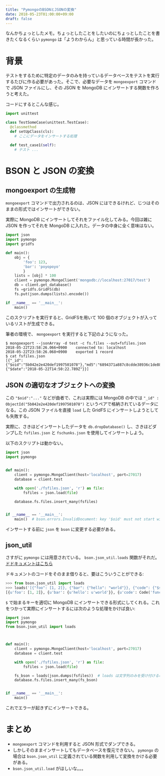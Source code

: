 ```yaml
---
title: "PymongoのBSONとJSONの変換"
date: 2018-05-23T01:00:00+09:00
draft: false
---
```


なんかちょっとしたメモ。ちょっとしたことをしたいのにちょっとしたことを書きたくなるくらい `pymongo` は「ようわからん」と思っている時間が長かった。

# 背景

テストをするために特定のデータのみを持っているデータベースをテストを実行するたびに作る必要があった。そこで、必要なデータを `mongoexport` コマンドで JSON ファイルにし、その JSON を MongoDB にインサートする関数を作ろうと考えた。

コードにするとこんな感じ。

```python
import unittest

class TestSomeCase(unittest.TestCase):
  @classmethod
  def setUpClass(cls):
    # ここにデータをインサートする処理

  def test_case1(self):
    # テスト ...
```

# BSON と JSON の変換

## mongoexport の生成物

`mongoexport` コマンドで出力されるのは、JSON にはできるけれど、じつはそのままの形式ではインサートができない。

実際に MongoDB にインサートしてそれをファイル化してみる。今回は雑に JSON を作ってそれを MongoDB に入れた。データの中身に全く意味はない。

```python
import json
import pymongo
import gridfs

def main():
    obj = {
        'foo': 123,
        'bar': 'poyopoyo'
        }
    lists = [obj] * 100
    client = pymongo.MongoClient('mongodb://localhost:27017/test')
    db = client.get_database()
    fs =gridfs.GridFS(db)
    fs.put(json.dumps(lists).encode())

if __name__ == '__main__':
    main()
```

このスクリプトを実行すると、GridFSを用いて 100 個のオブジェクトが入っているリストが生成できる。

筆者の環境で、 `mongoexport` を実行すると下記のようになった。

```
$ mongoexport --jsonArray -d test -c fs.files --out=fsfiles.json
2018-05-22T23:58:26.066+0900	connected to: localhost
2018-05-22T23:58:26.068+0900	exported 1 record
$ cat fsfiles.json
[{"_id":{"$oid":"5b042e2e420def1997501078"},"md5":"6894371a887c8cdde38936c1de883b99","chunkSize":261120,"length":3300,"uploadDate":{"$date":"2018-05-22T14:50:22.789Z"}}]
```

## JSON の適切なオブジェクトへの変換

この `"$oid":"..."` などが曲者で、これは実際には MongoDB の中では `"_id" : ObjectId("5b042e2e420def1997501078")` というペアで格納されているデータになる。この JSON ファイルを直接 `load` した GridFS にインサートしようとしても失敗する。

実際に、さきほどインサートしたデータを `db.dropDatabase()` し、さきほどダンプした `fsfiles.json` と `fschunks.json` を使用してインサートしよう。

以下のスクリプトは動かない。

```python
import json
import pymongo


def main():
    client = pymongo.MongoClient(host='localhost', port=27017)
    database = client.test

    with open('./fsfiles.json', 'r') as file:
        fsfiles = json.load(file)

    database.fs.files.insert_many(fsfiles)


if __name__ == '__main__':
    main()  # bson.errors.InvalidDocument: key '$oid' must not start with '$'
```

インサートする前に `json` を `bson` に変更する必要がある。

## json_util

さすがに `pymongo` には用意されている。 `bson.json_util.loads` 関数がそれだ。[ドドキュメントはこちら](https://github.com/mongodb/mongo-python-driver/blob/master/bson/json_util.py)

ドキュメントのコードをそのまま借りると、要はこういうことができる:

```python
>>> from bson.json_util import loads
>>> loads('[{"foo": [1, 2]}, {"bar": {"hello": "world"}}, {"code": {"$scope": {}, "$code": "function x() { return 1; }"}}, {"bin": {"$type": "80", "$binary": "AQIDBA=="}}]')
[{u'foo': [1, 2]}, {u'bar': {u'hello': u'world'}}, {u'code': Code('function x() { return 1; }', {})}, {u'bin': Binary('...', 128)}]
```

`$` で始まるキーを適切に MongoDB にインサートできる形式にしてくれる。これをつかって実際にインサートするには次のような処理をかけば良い:

```python
import json
import pymongo
from bson.json_util import loads



def main():
    client = pymongo.MongoClient(host='localhost', port=27017)
    database = client.test

    with open('./fsfiles.json', 'r') as file:
        fsfiles = json.load(file)

    fs_bson = loads(json.dumps(fsfiles))  # loads は文字列のみを受け付けるので1回 JSON 文字列に dump している
    database.fs.files.insert_many(fs_bson)


if __name__ == '__main__':
    main()
```

これでエラーが起きずにインサートできる。

# まとめ

- `mongoexport` コマンドを利用すると JSON 形式でダンプできる。
- しかしそのままインサートしてもデータベースを復元できない。 `pymongo` の場合は `bson.json_util` に定義されている関数を利用して変換をかける必要がある。
- `bson.json_util.load` がほしいな。。。
